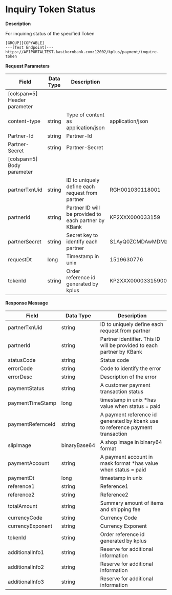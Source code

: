 # Inquiry Token Status

**Description**

For inquiring status of the specified Token

```
[GROUP][COPYABLE]
---[Test Endpoint]---
https://APIPORTALTEST.kasikornbank.com:12002/kplus/payment/inquire-token
```

**Request Parameters**

| Field                        | Data Type | Description                                          | Example                                              | Mandatory |
| ---------------------------- | --------- | ---------------------------------------------------- | ---------------------------------------------------- | :-------: |
| [colspan=5] Header parameter |
| content-type                 | string    | Type of content as application/json                  | application/json                                     |     Y     |
| Partner-Id                   | string    | Partner-Id                                           |                                                      |     Y     |
| Partner-Secret               | string    | Partner-Secret                                       |                                                      |     Y     |
| [colspan=5] Body parameter   |
| partnerTxnUid                | string    | ID to uniquely define each request from partner      | RGH001030118001                                      |     Y     |
| partnerId                    | string    | Partner ID will be provided to each partner by KBank | KP2XXX000033159                                      |     Y     |
| partnerSecret                | string    | Secret key to identify each partner                  | S1AyQ0ZCMDAwMDMzMTU5LWtwbHVzLXNpdC0yYzJwLWZhY2Vib29r |     Y     |
| requestDt                    | long      | Timestamp in unix                                    | 1519630776                                           |     Y     |
| tokenId                      | string    | Order reference id generated by kplus                | KP2XXX00003315900BBC3C374D644DE9F2BA5CDC189C27B      |     Y     |

**Response Message**

| Field             | Data Type    | Description                                                                    |
| ----------------- | ------------ | ------------------------------------------------------------------------------ |
| partnerTxnUid     | string       | ID to uniquely define each request from partner                                |
| partnerId         | string       | Partner identifier. This ID will be provided to each partner by KBank          |
| statusCode        | string       | Status code                                                                    |
| errorCode         | string       | Code to identify the error                                                     |
| errorDesc         | string       | Description of the error                                                       |
| paymentStatus     | string       | A customer payment transaction status                                          |
| paymentTimeStamp  | long         | timestamp in unix \*has value when status = paid                               |
| paymentRefernceId | string       | A payment reference id generated by kbank use to reference payment transaction |
| slipImage         | binaryBase64 | A shop image in binary64 format                                                |
| paymentAccount    | string       | A payment account in mask format \*has value when status = paid                |
| paymentDt         | long         | timestamp in unix                                                              |
| reference1        | string       | Reference1                                                                     |
| reference2        | string       | Reference2                                                                     |
| totalAmount       | string       | Summary amount of items and shipping fee                                       |
| currencyCode      | string       | Currency Code                                                                  |
| currencyExponent  | string       | Currency Exponent                                                              |
| tokenId           | string       | Order reference id generated by kplus                                          |
| additionalInfo1   | string       | Reserve for additional information                                             |
| additionalInfo2   | string       | Reserve for additional information                                             |
| additionalInfo3   | string       | Reserve for additional information                                             |
